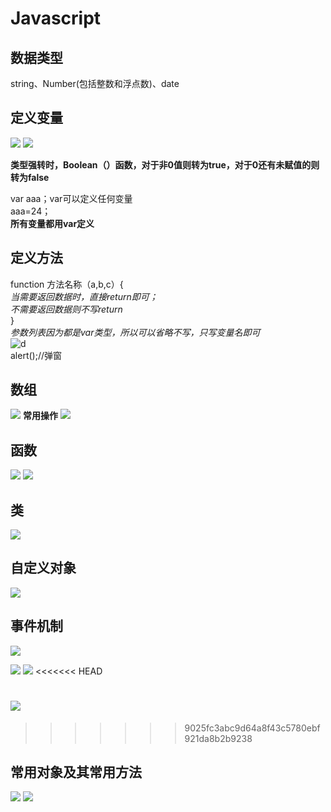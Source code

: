 # Javascript
## 数据类型  
string、Number(包括整数和浮点数)、date
## 定义变量
![](pictures/_20190719140339.png)
![](pictures/_20190720005433.png)

**类型强转时，Boolean（）函数，对于非0值则转为true，对于0还有未赋值的则转为false**

var aaa；var可以定义任何变量  
aaa=24；  
**所有变量都用var定义**
## 定义方法
function 方法名称（a,b,c）{  
*当需要返回数据时，直接return即可；  
不需要返回数据则不写return*  
}  
*参数列表因为都是var类型，所以可以省略不写，只写变量名即可*  
![d](pictures/18.png)  
alert();//弹窗
## 数组
![](pictures/_20190720143509.png)
**常用操作**
![](pictures/_20190720172647.png)
## 函数
![](pictures/_20190720205712.png)
![](pictures/_20190720211400.png)
## 类
![](pictures/_20190721111825.png)
## 自定义对象
![](pictures/_20190721113605.png)
## 事件机制
![](pictures/_20190721150859.png)

![](pictures/_20190721190116.png)
![](pictures/_20190721190006.png)
<<<<<<< HEAD

![](pictures/_20190722000129.png)
=======
>>>>>>> 9025fc3abc9d64a8f43c5780ebf921da8b2b9238
## 常用对象及其常用方法
![](pictures/_20190721160024.png)
![](pictures/_20190721160106.png)